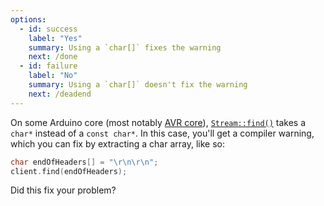 ```yaml
---
options:
  - id: success
    label: "Yes"
    summary: Using a `char[]` fixes the warning
    next: /done
  - id: failure
    label: "No"
    summary: Using a `char[]` doesn't fix the warning
    next: /deadend
---
```


On some Arduino core (most notably [AVR core](https://github.com/arduino/ArduinoCore-avr/blob/master/cores/arduino/Stream.h)), [`Stream::find()`](https://www.arduino.cc/reference/en/language/functions/communication/stream/streamfind/) takes a `char*` instead of a `const char*`. In this case, you'll get a compiler warning, which you can fix by extracting a char array, like so:

```c++
char endOfHeaders[] = "\r\n\r\n";
client.find(endOfHeaders);
```

Did this fix your problem?
